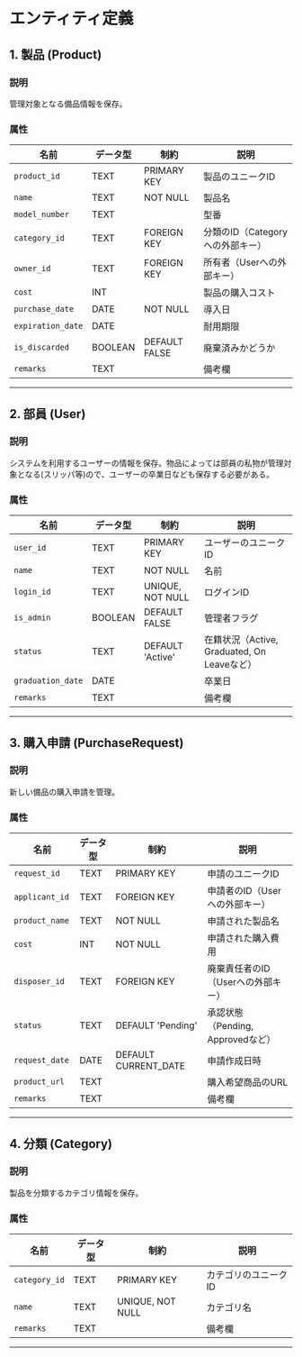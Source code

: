 # エンティティ定義

## 1. 製品 (Product)
### 説明
管理対象となる備品情報を保存。

### 属性
| 名前              | データ型 | 制約          | 説明                             |
| ----------------- | -------- | ------------- | -------------------------------- |
| `product_id`      | TEXT     | PRIMARY KEY   | 製品のユニークID                 |
| `name`            | TEXT     | NOT NULL      | 製品名                           |
| `model_number`    | TEXT     |               | 型番                             |
| `category_id`     | TEXT     | FOREIGN KEY   | 分類のID（Categoryへの外部キー） |
| `owner_id`        | TEXT     | FOREIGN KEY   | 所有者（Userへの外部キー）       |
| `cost`            | INT      |               | 製品の購入コスト                 |
| `purchase_date`   | DATE     | NOT NULL      | 導入日                           |
| `expiration_date` | DATE     |               | 耐用期限                         |
| `is_discarded`    | BOOLEAN  | DEFAULT FALSE | 廃棄済みかどうか                 |
| `remarks`         | TEXT     |               | 備考欄                           |

---

## 2. 部員 (User)
### 説明
システムを利用するユーザーの情報を保存。物品によっては部員の私物が管理対象となる(スリッパ等)ので、ユーザーの卒業日なども保存する必要がある。

### 属性
| 名前              | データ型 | 制約             | 説明                                        |
| ----------------- | -------- | ---------------- | ------------------------------------------- |
| `user_id`         | TEXT     | PRIMARY KEY      | ユーザーのユニークID                        |
| `name`            | TEXT     | NOT NULL         | 名前                                        |
| `login_id`        | TEXT     | UNIQUE, NOT NULL | ログインID                                  |
| `is_admin`        | BOOLEAN  | DEFAULT FALSE    | 管理者フラグ                                |
| `status`          | TEXT     | DEFAULT 'Active' | 在籍状況（Active, Graduated, On Leaveなど） |
| `graduation_date` | DATE     |                  | 卒業日                                      |
| `remarks`         | TEXT     |                  | 備考欄                                      |


---

## 3. 購入申請 (PurchaseRequest)
### 説明
新しい備品の購入申請を管理。

### 属性
| 名前            | データ型 | 制約                 | 説明                               |
| --------------- | -------- | -------------------- | ---------------------------------- |
| `request_id`    | TEXT     | PRIMARY KEY          | 申請のユニークID                   |
| `applicant_id`  | TEXT     | FOREIGN KEY          | 申請者のID（Userへの外部キー）     |
| `product_name`  | TEXT     | NOT NULL             | 申請された製品名                   |
| `cost`          | INT      | NOT NULL             | 申請された購入費用                 |
| `disposer_id`   | TEXT     | FOREIGN KEY          | 廃棄責任者のID（Userへの外部キー） |
| `status`        | TEXT     | DEFAULT 'Pending'    | 承認状態（Pending, Approvedなど）  |
| `request_date ` | DATE     | DEFAULT CURRENT_DATE | 申請作成日時                       |
| `product_url`   | TEXT     |                      | 購入希望商品のURL                  |
| `remarks`       | TEXT     |                      | 備考欄                             |

---

## 4. 分類 (Category)
### 説明
製品を分類するカテゴリ情報を保存。

### 属性
| 名前          | データ型 | 制約             | 説明                 |
| ------------- | -------- | ---------------- | -------------------- |
| `category_id` | TEXT     | PRIMARY KEY      | カテゴリのユニークID |
| `name`        | TEXT     | UNIQUE, NOT NULL | カテゴリ名           |
| `remarks`     | TEXT     |                  | 備考欄               |
---

